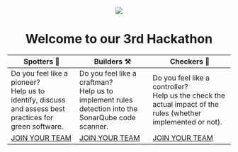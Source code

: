 <p align="center">
  <img src="challenge-logo.png">
</p>
<h1 align="center">Welcome to our 3rd Hackathon</h1>

| **Spotters** 🧪                                                                                            | **Builders** ⚒️                                                                                         | **Checkers** 📏 |
|----------------------------------------------------------------------------------------------------------|-------------------------------------------------------------------------------------------------------|-------------------------------------------------------------------------------------------------------|
| Do you feel like a pioneer?<br>Help us to identify, discuss and assess best practices for green software. | Do you feel like a craftman?<br>Help us to implement rules detection into the SonarQube code scanner. | Do you feel like a controller?<br>Help us the check the actual impact of the rules (whether implemented or not). |
| [JOIN YOUR TEAM](spotters.md)                                                                                           | [JOIN YOUR TEAM](builders.md)                                                                                        | [JOIN YOUR TEAM](checkers.md)  |
